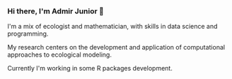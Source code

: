 ### Hi there, I'm Admir Junior 👋

I'm a mix of ecologist and mathematician, with skills in data science and programming.

My research centers on the development and application of computational approaches to ecological modeling.

Currently I'm working in some R packages development.
